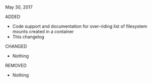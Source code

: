 May 30, 2017

ADDED
* Code support and documentation for over-riding list of filesystem mounts created in a container
* This changelog

CHANGED
* Nothing

REMOVED
* Nothing

